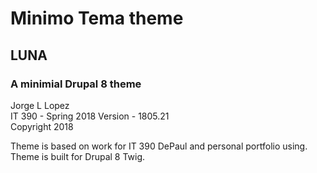 <h1>Minimo Tema theme</h1>
<h2>LUNA</h2>
<h3>A minimial Drupal 8 theme</h2>
<p>Jorge L Lopez<br>
IT 390 - Spring 2018
Version - 1805.21<br>
Copyright 2018</p>

<p> Theme is based on work for IT 390 DePaul and personal portfolio using. Theme is built for Drupal 8 Twig.</p>